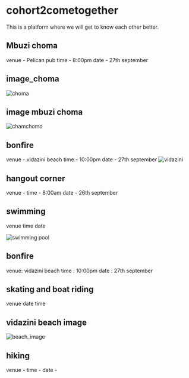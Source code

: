 # cohort2cometogether
This is a platform where we will get to know each other better.

## Mbuzi choma
venue - Pelican pub
time - 8:00pm
date - 27th september


## image_choma
![choma](http://www.kaluhiskitchen.com/wp-content/uploads/2015/06/Nyama-choma-is-a-meal-that-never-misses-in-Kenyan-feasts.-Make-this-even-more-savory-with-cayenne-and-caramelized-onion_Kenyan-Food.jpg)

## image mbuzi choma
![chamchomo](http://www.kaluhiskitchen.com/wp-content/uploads/2015/06/Nyama-choma-is-a-meal-that-never-misses-in-Kenyan-feasts.-Make-this-even-more-savory-with-cayenne-and-caramelized-onion_Kenyan-Food.jpg)


## bonfire
venue - vidazini beach
time - 10:00pm
date - 27th september
![vidazini](https://cdn.pixabay.com/photo/2013/02/21/19/06/beach-84533__340.jpg)

## hangout corner
venue - 
time - 8:00am
date - 26th september

## swimming
venue
time 
date

![swimming pool](https://cdn-travel.jumia.com/web_hotel_detail_gallery/makuti-villas-resort-kilifi-31188-85e8cdd06aba8483745932d2ff02999aae99a84e.jpeg)

## bonfire
venue: vidazini beach
time : 10:00pm
date : 27th september

## skating and boat riding
venue
date
time


## vidazini beach image
![beach_image](https://cdn.pixabay.com/photo/2016/11/14/22/18/beach-1824855__340.jpg)

## hiking
venue -
time -
date -


